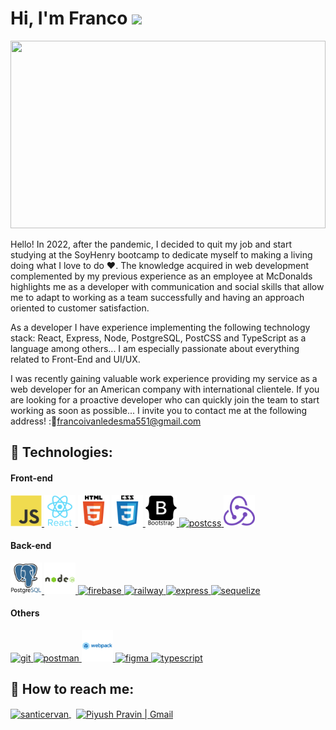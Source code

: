 # Hi, I'm Franco <img src = "https://raw.githubusercontent.com/MartinHeinz/MartinHeinz/master/wave.gif" width = 50px> 

<img height=300px width=100% src='https://static.vecteezy.com/system/resources/previews/003/334/913/non_2x/desktop-source-code-and-wallpaper-by-coding-and-programming-free-photo.jpg'/>

Hello! In 2022, after the pandemic, I decided to quit my job and start studying at the SoyHenry bootcamp to dedicate myself to making a living doing what I love to do ♥. The knowledge acquired in web development complemented by my previous experience as an employee at McDonalds highlights me as a developer with communication and social skills that allow me to adapt to working as a team successfully and having an approach oriented to customer satisfaction.

As a developer I have experience implementing the following technology stack: React, Express, Node, PostgreSQL, PostCSS and TypeScript as a language among others...
I am especially passionate about everything related to Front-End and UI/UX.

I was recently gaining valuable work experience providing my service as a web developer for an American company with international clientele.
If you are looking for a proactive developer who can quickly join the team to start working as soon as possible... I invite you to contact me at the following address! :📩francoivanledesma551@gmail.com


## :robot: Technologies:

<p align="left">
    <h4>Front-end</h4>
    <a href="https://developer.mozilla.org/en-US/docs/Web/JavaScript" target="_blank" rel="noreferrer">
        <img src="https://raw.githubusercontent.com/devicons/devicon/master/icons/javascript/javascript-original.svg" alt="javascript" width="50" height="50"/>
    </a>
    <a href="https://reactjs.org/" target="_blank" rel="noreferrer">
        <img src="https://raw.githubusercontent.com/devicons/devicon/master/icons/react/react-original-wordmark.svg" alt="react" width="50" height="50"/>
    </a>
    <a href="https://www.w3.org/html/" target="_blank" rel="noreferrer">
        <img src="https://raw.githubusercontent.com/devicons/devicon/master/icons/html5/html5-original-wordmark.svg" alt="html5" width="50" height="50"/>
    </a> 
    <a href="https://www.w3schools.com/css/" target="_blank" rel="noreferrer">
        <img src="https://raw.githubusercontent.com/devicons/devicon/master/icons/css3/css3-original-wordmark.svg" alt="css3" width="50" height="50"/>
    </a>
    <a href="https://getbootstrap.com" target="_blank" rel="noreferrer"> 
        <img src="https://raw.githubusercontent.com/devicons/devicon/master/icons/bootstrap/bootstrap-plain-wordmark.svg" alt="bootstrap" width="50" height="50"/> 
    </a>
     <a href="https://postcss.org" target="_blank" rel="noreferrer">
        <img src="https://api.iconify.design/vscode-icons/file-type-postcss.svg" alt="postcss" width="50" height="50"/>
    </a>
    <a href="https://redux.js.org" target="_blank" rel="noreferrer">
        <img src="https://raw.githubusercontent.com/devicons/devicon/master/icons/redux/redux-original.svg" alt="redux" width="50" height="50"/>
    </a> 
    <h4>Back-end</h4>
    <a href="https://www.postgresql.org" target="_blank" rel="noreferrer">
        <img src="https://raw.githubusercontent.com/devicons/devicon/master/icons/postgresql/postgresql-original-wordmark.svg" alt="postgresql" width="50"                      height="50"/>
    </a>
    <a href="https://nodejs.org" target="_blank" rel="noreferrer">
        <img src="https://raw.githubusercontent.com/devicons/devicon/master/icons/nodejs/nodejs-original-wordmark.svg" alt="nodejs" width="50" height="50"/>
    </a>
    <a href="https://firebase.google.com/" target="_blank" rel="noreferrer">
        <img src="https://www.vectorlogo.zone/logos/firebase/firebase-icon.svg" alt="firebase" width="50" height="50"/>
    </a>
    <a href="https://railway.app" target="_blank" rel="noreferrer">
        <img src="https://api.iconify.design/simple-icons/railway.svg" alt="railway" width="50" height="50"/>
    </a>
    <a href="https://expressjs.com/es/" target="_blank" rel="noreferrer">
        <img src="https://api.iconify.design/logos/express.svg" alt="express" width="50" height="50"/>
    </a>
    <a href="https://sequelize.org/" target="_blank" rel="noreferrer">
        <img src="https://api.iconify.design/vscode-icons/file-type-sequelize.svg" alt="sequelize" width="50" height="50"/>
    </a>
    <h4>Others</h4>
    <a href="https://git-scm.com/" target="_blank" rel="noreferrer">
        <img src="https://www.vectorlogo.zone/logos/git-scm/git-scm-icon.svg" alt="git" width="50" height="50"/>
    </a>
    <a href="https://postman.com" target="_blank" rel="noreferrer">
        <img src="https://www.vectorlogo.zone/logos/getpostman/getpostman-icon.svg" alt="postman" width="50" height="50"/>
    </a>
    <a href="https://webpack.js.org" target="_blank" rel="noreferrer">
        <img src="https://raw.githubusercontent.com/devicons/devicon/d00d0969292a6569d45b06d3f350f463a0107b0d/icons/webpack/webpack-original-wordmark.svg"                      alt="webpack" width="50" height="50"/>
    </a>
    <a href="https://www.figma.com/" target="_blank" rel="noreferrer">
        <img src="https://api.iconify.design/logos/figma.svg" alt="figma" width="50" height="50"/>
    </a>
    <a href="https://www.typescriptlang.org/" target="_blank" rel="noreferrer">
        <img src="https://api.iconify.design/logos/typescript-icon.svg" alt="typescript" width="50" height="50"/>
    </a>

## :paperclip: How to reach me:
<span >
<a href="https://www.linkedin.com/in/francoledesma/" ><img align="center" src="https://raw.githubusercontent.com/rahuldkjain/github-profile-readme-generator/master/src/images/icons/Social/linked-in-alt.svg"  alt="santicervan" height="25" width="35" />
        </a>   &nbsp;
<a href="mailto:francoivanledesma551@gmail.com" ><img align="center" alt="Piyush Pravin | Gmail" width="31px" src="https://github.com/piyushP7pravin/piyushP7pravin/blob/master/Gmail.svg" /> </a>
</span>

